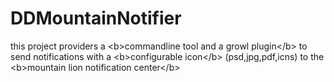 DDMountainNotifier
==================

this project providers a &lt;b>commandline tool and a growl plugin&lt;/b> to send notifications with a &lt;b>configurable icon&lt;/b> (psd,jpg,pdf,icns) to the &lt;b>mountain lion notification center&lt;/b>